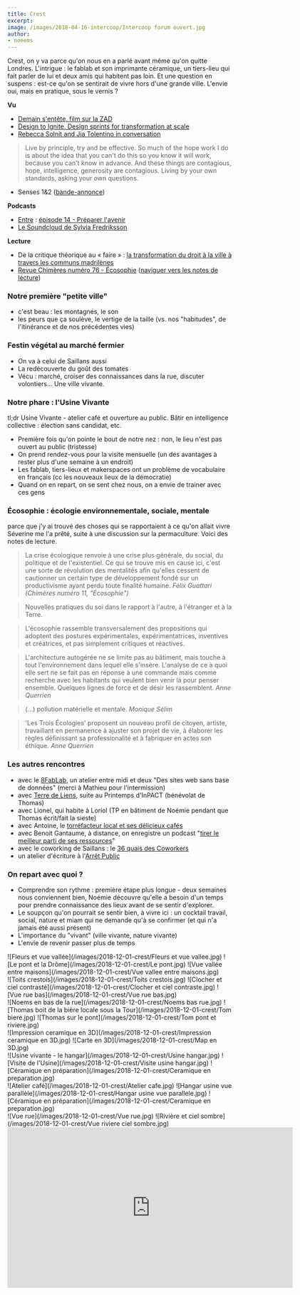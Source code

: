```yaml
---
title: Crest
excerpt:
image: /images/2018-04-16-intercoop/Intercoop forum ouvert.jpg
author:
- noeems
---
```


Crest, on y va parce qu'on nous en a parlé avant même qu'on quitte Londres.
L'intrigue : le fablab et son imprimante céramique, un tiers-lieu qui fait parler de lui et deux amis qui habitent pas loin.
Et une question en suspens : est-ce qu'on se sentirait de vivre hors d'une grande ville. L'envie oui, mais en pratique, sous le vernis ?

<!--more-->

**Vu**
* [Demain s'entête, film sur la ZAD](https://www.youtube.com/watch?v=kUPIuDonz_g)
* [Design to Ignite, Design sprints for transformation at scale](https://interaction18.ixda.org/program/talk-design-to-ignite--design-sprints-for-transformation-at-scale-sasaki-tomomi-milan-guenther/)
* [Rebecca Solnit and Jia Tolentino in conversation](https://www.youtube.com/watch?v=D-Zcw5LNs_U)
> Live by principle, try and be effective. So much of the hope work I do is about the idea that you can't do this so you know it will work, because you can't know in advance. And these things are contagious, hope, intelligence, generosity are contagious. Living by your own standards, asking your own questions.
* Senses 1&2 ([bande-annonce](https://vimeo.com/266449878))

**Podcasts**
* [Entre](https://louiemedia.com/entre/) : [épisode 14 - Préparer l'avenir](https://louiemedia.com/entre/episode14-lavenir)
* [Le Soundcloud de Sylvia Fredriksson](https://soundcloud.com/sylviafredriksson)

**Lecture**
- De la critique théorique au « faire » : [la transformation du droit à la ville à travers les communs madrilènes](http://www.metropolitiques.eu/De-la-critique-theorique-au-faire-la-transformation-du-droit-a-la-ville-a.html)
- [Revue Chimères numéro 76 - Écosophie](https://www.cairn.info/revue-chimeres-2012-1.htm) ([naviguer vers les notes de lecture](#écosophie--écologie-environnementale-sociale-mentale))


### Notre première "petite ville"

- c'est beau : les montagnes, le son
- les peurs que ça soulève, le vertige de la taille (vs. nos "habitudes", de l'itinérance et de nos précédentes vies)

### Festin végétal au marché fermier

- On va à celui de Saillans aussi
- La redécouverte du goût des tomates
- Vécu : marché, croiser des connaissances dans la rue, discuter volontiers... Une ville vivante.

### Notre phare : l'Usine Vivante

tl;dr Usine Vivante - atelier café et ouverture au public. Bâtir en intelligence collective : élection sans candidat, etc.

- Première fois qu'on pointe le bout de notre nez : non, le lieu n'est pas ouvert au public (tristesse)
- On prend rendez-vous pour la visite mensuelle (un des avantages à rester plus d'une semaine à un endroit)
- Les fablab, tiers-lieux et makerspaces ont un problème de vocabulaire en français (cc les nouveaux lieux de la démocratie)
- Quand on en repart, on se sent chez nous, on a envie de trainer avec ces gens

### Écosophie : écologie environnementale, sociale, mentale

parce que j'y ai trouvé des choses qui se rapportaient à ce qu'on allait vivre
Séverine me l'a prêté, suite à une discussion sur la permaculture.
Voici des notes de lecture.

> La crise écologique renvoie à une crise plus générale, du social, du politique et de l'existentiel. Ce qui se trouve mis en cause ici, c'est une sorte de révolution des mentalités afin qu'elles cessent de cautionner un certain type de développement fondé sur un productivisme ayant perdu toute finalité humaine. <cite>Félix Guattari (Chimères numéro 11, "Écosophie")</cite>

> Nouvelles pratiques du soi dans le rapport à l'autre, à l'étranger et à la Terre.

> L'écosophie rassemble transversalement des propositions qui adoptent des postures expérimentales, expérimentatrices, inventives et créatrices, et pas simplement critiques et réactives.

> L'architecture autogérée ne se limite pas au bâtiment, mais touche à tout l'environnement dans lequel elle s'insère. L'analyse de ce à quoi elle sert ne se fait pas en réponse à une commande mais comme recherche avec les habitants qui veulent bien venir là pour penser ensemble. Quelques lignes de force et de désir les rassemblent. <cite>Anne Querrien</cite>

> (…) pollution matérielle et mentale. <cite>Monique Sélim</cite>

> 'Les Trois Écologies' proposent un nouveau profil de citoyen, artiste, travaillant en permanence à ajuster son projet de vie, à élaborer les règles définissant sa professionalité et à fabriquer en actes son éthique. <cite>Anne Querrien</cite>

### Les autres rencontres

- avec le [8FabLab](http://www.8fablab.fr/), un atelier entre midi et deux "Des sites web sans base de données" (merci à Mathieu pour l'intermission)
- avec [Terre de Liens](https://terredeliens.org/), suite au Printemps d'InPACT (bénévolat de Thomas)
- avec Lionel, qui habite à Loriol (TP en bâtiment de Noémie pendant que Thomas écrit/fait la sieste)
- avec Antoine, le [torréfacteur local et ses délicieux cafés](http://kaffa-roastery.com/)
- avec Benoit Gantaume, à distance, on enregistre un podcast "[tirer le meilleur parti de ses ressources](https://soundcloud.com/benoitgantaume/tirer-le-meilleur-de-ses-ressources-feat-thomas-parisot)"
- avec le coworking de Saillans : le [36 quais des Coworkers](https://le36.in/)
- un atelier d'écriture à l'[Arrêt Public](https://www.facebook.com/arretpubliccrest/)

### On repart avec quoi ?

- Comprendre son rythme : première étape plus longue - deux semaines nous conviennent bien, Noémie découvre qu'elle a besoin d'un temps pour prendre connaissance des lieux avant de se sentir d'explorer.
- Le soupçon qu'on pourrait se sentir bien, à vivre ici : un cocktail travail, social, nature et miam qui ne demande qu'à se confirmer (et qui n'a jamais été aussi présent)
- L'importance du "vivant" (ville vivante, nature vivante)
- L'envie de revenir passer plus de temps

<!-- Vues Drômoises -->
<section class="gallery" markdown="span">
![Fleurs et vue vallée](/images/2018-12-01-crest/Fleurs et vue vallee.jpg)
![Le pont et la Drôme](/images/2018-12-01-crest/Le pont.jpg)
![Vue vallée entre maisons](/images/2018-12-01-crest/Vue vallee entre maisons.jpg)
</section>

<!-- Vues Drômoises -->
<section class="gallery" markdown="span">
![Toits crestois](/images/2018-12-01-crest/Toits crestois.jpg)
![Clocher et ciel contrasté](/images/2018-12-01-crest/Clocher et ciel contraste.jpg)
![Vue rue bas](/images/2018-12-01-crest/Vue rue bas.jpg)
</section>

<!-- Vues Toemioums -->
<section class="gallery" markdown="span">
![Noems en bas de la rue](/images/2018-12-01-crest/Noems bas rue.jpg)
![Thomas boit de la bière locale sous la Tour](/images/2018-12-01-crest/Tom biere.jpg)
![Thomas sur le pont](/images/2018-12-01-crest/Tom pont et riviere.jpg)
</section>

<!-- Fablab -->
<section class="gallery" markdown="span">
![Impression ceramique en 3D](/images/2018-12-01-crest/Impression ceramique en 3D.jpg)
![Carte en 3D](/images/2018-12-01-crest/Map en 3D.jpg)
</section>

<!-- Usine -->
<section class="gallery" markdown="span">
![Usine vivante - le hangar](/images/2018-12-01-crest/Usine hangar.jpg)
![Visite de l'Usine](/images/2018-12-01-crest/Visite usine hangar.jpg)
![Céramique en préparation](/images/2018-12-01-crest/Ceramique en preparation.jpg)
</section>

<!-- Usine bis -->
<section class="gallery" markdown="span">
![Atelier café](/images/2018-12-01-crest/Atelier cafe.jpg)
![Hangar usine vue parallèle](/images/2018-12-01-crest/Hangar usine vue parallele.jpg)
![Céramique en préparation](/images/2018-12-01-crest/Ceramique en preparation.jpg)
</section>


<!-- Vues -->
<section class="gallery" markdown="span">
![Vue rue](/images/2018-12-01-crest/Vue rue.jpg)
![Rivière et ciel sombre](/images/2018-12-01-crest/Vue riviere ciel sombre.jpg)
</section>

<iframe src="https://player.vimeo.com/video/303107061" width="640" height="360" frameborder="0" webkitallowfullscreen mozallowfullscreen allowfullscreen></iframe>
